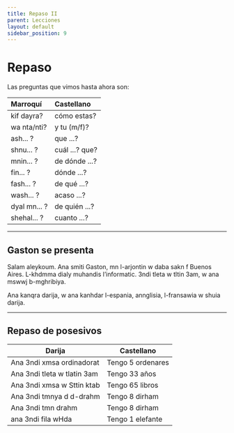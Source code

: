 ```yaml
---
title: Repaso II
parent: Lecciones
layout: default
sidebar_position: 9
---
```


# Repaso

Las preguntas que vimos hasta ahora son:

| Marroquí     | Castellano     |
|:-------------|:---------------|
| kif dayra?   | cómo estas?    |
| wa nta/nti?  | y tu (m/f)?    |
| ash... ?     | que ...?       |
| shnu... ?    | cuál ...? que? |
| mnin... ?    | de dónde ...?  |
| fin... ?     | dónde ...?     |
| fash... ?    | de qué ...?    |
| wash... ?    | acaso ...?     |
| dyal mn... ? | de quién ...?  |
| shehal... ?  | cuanto ...?    |

---

## Gaston se presenta
Salam aleykoum. Ana smiti Gaston, mn l-arjontin w daba sakn f Buenos Aires. L-khdmma dialy muhandis l’informatic. 3ndi tleta w tltin 3am, w ana mswwj b-mghribiya. 

Ana kanqra darija, w ana kanhdar l-espania, annglisia, l-fransawia w shuia darija.

---

## Repaso de posesivos

| Darija                      | Castellano        |
|-----------------------------|-------------------|
| Ana 3ndi xmsa ordinadorat   | Tengo 5 ordenares |
| Ana 3ndi tleta w tlatin 3am | Tengo 33 años     |
| Ana 3ndi xmsa w Sttin ktab  | Tengo 65 libros   |
| Ana 3ndi tmnya d d-drahm    | Tengo 8 dirham    |
| Ana 3ndi tmn drahm          | Tengo 8 dirham    |
| ana 3ndi fila wHda          | Tengo 1 elefante  |
